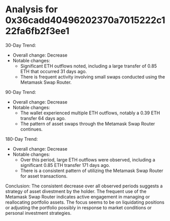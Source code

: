 # Analysis for 0x36cadd40496202370a7015222c122fa6fb2f3ee1

30-Day Trend:
- Overall change: Decrease
- Notable changes:
  - Significant ETH outflows noted, including a large transfer of 0.85 ETH that occurred 31 days ago.
  - There is frequent activity involving small swaps conducted using the Metamask Swap Router.

90-Day Trend:
- Overall change: Decrease
- Notable changes:
  - The wallet experienced multiple ETH outflows, notably a 0.39 ETH transfer 64 days ago.
  - The pattern of asset swaps through the Metamask Swap Router continues.

180-Day Trend:
- Overall change: Decrease
- Notable changes:
  - Over this period, large ETH outflows were observed, including a significant 0.85 ETH transfer 171 days ago.
  - There is a consistent pattern of utilizing the Metamask Swap Router for asset transactions.

Conclusion:
The consistent decrease over all observed periods suggests a strategy of asset divestment by the holder. The frequent use of the Metamask Swap Router indicates active engagement in managing or reallocating portfolio assets. The focus seems to be on liquidating positions or adjusting the portfolio possibly in response to market conditions or personal investment strategies.